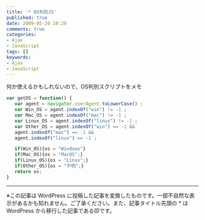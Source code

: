 ```yaml
---
title: '* OS判別JS'
published: true
date: 2009-05-20 10:29
comments: true
categories:
- Ajax
- JavaScript
tags: []
keywords:
- Ajax
- JavaScript
---
```

何か使えるかもしれないので、OS判別スクリプトをメモ

```js
var getOS = function() {
   var agent = navigator.userAgent.toLowerCase() ;
   var Win_OS = agent.indexOf("win") != -1 ;
   var Mac_OS = agent.indexOf("mac") != -1 ;
   var Linux_OS = agent.indexOf("linux") != -1 ;
   var Other_OS = agent.indexOf("win") == -1 &&
   agent.indexOf("mac") == -1 &&
   agent.indexOf("linux") == -1 ;

   if(Win_OS){os = "Windows"}
   if(Mac_OS){os = "MacOS";}
   if(Linux_OS){os = "Linux";}
   if(Other_OS){os = "不明";}
   return os;
}
```

---
※この記事は WordPress に投稿した記事を変換したものです。一部不自然な表示があるかも知れません。ご了承ください。また、記事タイトル先頭の * は WordPress から移行した記事である印です。
